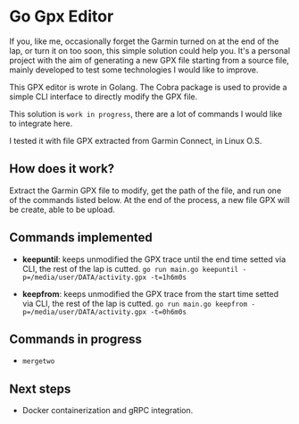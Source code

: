 # Go Gpx Editor

If you, like me, occasionally forget the Garmin turned on at the end of the lap, or turn it on too soon, this simple solution could help you. It's a personal project with the aim of generating a new GPX file starting from a source file, mainly developed to test some technologies I would like to improve.

This GPX editor is wrote in Golang. The Cobra package is used to provide a simple CLI interface to directly modify the GPX file.

This solution is `work in progress`, there are a lot of commands I would like to integrate here.

I tested it with file GPX extracted from Garmin Connect, in Linux O.S.  

## How does it work?

Extract the Garmin GPX file to modify, get the path of the file, and run one of the commands listed below. At the end of the process, a new file GPX will be create, able to be upload. 

## Commands implemented

- **keepuntil**: keeps unmodified the GPX trace until the end time setted via CLI, the rest of the lap is cutted. 
`go run main.go keepuntil -p=/media/user/DATA/activity.gpx -t=1h6m0s`

- **keepfrom**: keeps unmodified the GPX trace from the start time setted via CLI, the rest of the lap is cutted. 
`go run main.go keepfrom -p=/media/user/DATA/activity.gpx -t=0h6m0s`

## Commands in progress

- `mergetwo`

## Next steps

- Docker containerization and gRPC integration. 